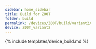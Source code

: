 ```yaml
---
sidebar: home_sidebar
title: Build for Z00T
folder: build
permalink: /devices/Z00T/build/variant2/
device: Z00T_variant2
---
```

{% include templates/device_build.md %}

